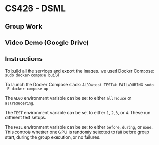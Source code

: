 # CS426 - DSML

## Group Work

## Video Demo (Google Drive)

## Instructions

To build all the services and export the images, we used Docker Compose:
`sudo docker-compose build`

To launch the Docker Compose stack:
`ALGO=test TEST=0 FAIL=DURING sudo -E docker-compose up`

The `ALGO` environment variable can be set to either `allreduce` or `allreducering`.

The `TEST` environment variable can be set to either `1`, `2`, `3`, or `4`.
These run different test setups.

The `FAIL` environment variable can be set to either `before`, `during`, or `none`.
This controls whether one GPU is randomly selected to fail before group start, during the group execution, or no failures.
